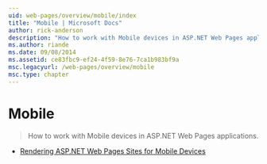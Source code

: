 ```yaml
---
uid: web-pages/overview/mobile/index
title: "Mobile | Microsoft Docs"
author: rick-anderson
description: "How to work with Mobile devices in ASP.NET Web Pages applications."
ms.author: riande
ms.date: 09/08/2014
ms.assetid: ce83fbc9-ef24-4f59-8e76-7ca1b983bf9a
msc.legacyurl: /web-pages/overview/mobile
msc.type: chapter
---
```

# Mobile

> How to work with Mobile devices in ASP.NET Web Pages applications.


- [Rendering ASP.NET Web Pages Sites for Mobile Devices](rendering-aspnet-web-pages-sites-for-mobile-devices.md)
